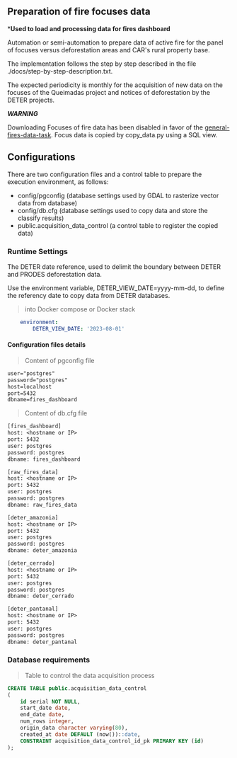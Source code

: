 ## Preparation of fire focuses data

***Used to load and processing data for fires dashboard**

Automation or semi-automation to prepare data of active fire for the panel of focuses versus deforestation areas and CAR's rural property base.

The implementation follows the step by step described in the file ./docs/step-by-step-description.txt.

The expected periodicity is monthly for the acquisition of new data on the focuses of the Queimadas project and notices of deforestation by the DETER projects.

***WARNING***

Downloading Focuses of fire data has been disabled in favor of the [general-fires-data-task](https://github.com/terrabrasilis/general-fires-data-task).
Focus data is copied by copy_data.py using a SQL view.


## Configurations

There are two configuration files and a control table to prepare the execution environment, as follows:

 - config/pgconfig (database settings used by GDAL to rasterize vector data from database)
 - config/db.cfg (database settings used to copy data and store the classify results)
 - public.acquisition_data_control (a control table to register the copied data)

### Runtime Settings

The DETER date reference, used to delimit the boundary between DETER and PRODES deforestation data.

Use the environment variable, DETER_VIEW_DATE=yyyy-mm-dd, to define the referency date to copy data from DETER databases.

 > into Docker compose or Docker stack
```yaml
    environment:
        DETER_VIEW_DATE: '2023-08-01'
```


#### Configuration files details

 > Content of pgconfig file
```txt
user="postgres"
password="postgres"
host=localhost
port=5432
dbname=fires_dashboard
```

 > Content of db.cfg file
```txt
[fires_dashboard]
host: <hostname or IP>
port: 5432
user: postgres
password: postgres
dbname: fires_dashboard

[raw_fires_data]
host: <hostname or IP>
port: 5432
user: postgres
password: postgres
dbname: raw_fires_data

[deter_amazonia]
host: <hostname or IP>
port: 5432
user: postgres
password: postgres
dbname: deter_amazonia

[deter_cerrado]
host: <hostname or IP>
port: 5432
user: postgres
password: postgres
dbname: deter_cerrado

[deter_pantanal]
host: <hostname or IP>
port: 5432
user: postgres
password: postgres
dbname: deter_pantanal
```

### Database requirements


 > Table to control the data acquisition process
```sql
CREATE TABLE public.acquisition_data_control
(
    id serial NOT NULL,
    start_date date,
    end_date date,
    num_rows integer,
    origin_data character varying(80),
    created_at date DEFAULT (now())::date,
    CONSTRAINT acquisition_data_control_id_pk PRIMARY KEY (id)
);
```
